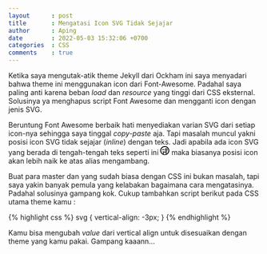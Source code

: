 ```yaml
---
layout      : post
title       : Mengatasi Icon SVG Tidak Sejajar
author      : Aping
date        : 2022-05-03 15:32:06 +0700
categories  : CSS
comments    : true
---
```

Ketika saya mengutak-atik theme Jekyll dari Ockham ini saya menyadari bahwa theme ini menggunakan icon dari Font-Awesome. Padahal saya paling anti karena beban *load* dan *resource* yang tinggi dari CSS eksternal. Solusinya ya menghapus script Font Awesome dan mengganti icon dengan jenis SVG.

Beruntung Font Awesome berbaik hati menyediakan varian SVG dari setiap icon-nya sehingga saya tinggal *copy-paste* aja. Tapi masalah muncul yakni posisi icon SVG tidak sejajar (*inline*) dengan teks. Jadi apabila ada icon SVG yang berada di tengah-tengah teks seperti ini <svg xmlns="http://www.w3.org/2000/svg" viewBox="0 0 512 512" width="18px" height="18px" fill="var(--body-color)"><path d="M159.6 220C148.1 220 139.7 223.8 134.2 229.7C126.7 237.7 114 238.1 105.9 230.6C97.89 223 97.48 210.4 105 202.3C119.6 186.8 140.3 180 159.6 180C178.1 180 199.7 186.8 214.2 202.3C221.8 210.4 221.4 223 213.3 230.6C205.2 238.1 192.6 237.7 185 229.7C179.6 223.8 170.3 220 159.6 220zM312.4 208C312.4 194.7 323.1 184 336.4 184C349.6 184 360.4 194.7 360.4 208C360.4 221.3 349.6 232 336.4 232C323.1 232 312.4 221.3 312.4 208zM256 208C256 163.8 291.8 128 336 128C380.2 128 416 163.8 416 208C416 252.2 380.2 288 336 288C291.8 288 256 252.2 256 208zM336 256C362.5 256 384 234.5 384 208C384 181.5 362.5 160 336 160C309.5 160 288 181.5 288 208C288 234.5 309.5 256 336 256zM0 256C0 114.6 114.6 0 256 0C397.4 0 512 114.6 512 256C512 397.4 397.4 512 256 512C114.6 512 0 397.4 0 256zM348.3 442.4C416.9 408.4 464 337.7 464 256C464 141.1 370.9 48 256 48C141.1 48 48 141.1 48 256C48 337.7 95.13 408.4 163.7 442.4C161.3 434 160 425.2 160 416V363.6C151.1 355.6 143.3 346.5 136.9 336.5C126.5 320.4 143.7 303.1 162.3 308.4C191.3 315.1 222.8 318.8 255.9 318.8C289 318.8 320.6 315.1 349.5 308.4C368.2 303.1 385.4 320.4 374.1 336.5C368.6 346.4 360.8 355.5 352 363.5V416C352 425.2 350.7 434 348.3 442.4H348.3zM320 416V378.6C320 363.9 308.1 352 293.4 352H291.4C280.1 352 270.3 359.9 267.8 370.9C264.1 383.5 247 383.5 244.2 370.9C241.7 359.9 231.9 352 220.6 352H218.6C203.9 352 192 363.9 192 378.6V416C192 451.3 220.7 480 256 480C291.3 480 320 451.3 320 416z"/></svg> maka biasanya posisi icon akan lebih naik ke atas alias mengambang.

Buat para master dan yang sudah biasa dengan CSS ini bukan masalah, tapi saya yakin banyak pemula yang kelabakan bagaimana cara mengatasinya. Padahal solusinya gampang kok. Cukup tambahkan script berikut pada CSS utama theme kamu :

{% highlight css %}
svg {
    vertical-align: -3px;
}
{% endhighlight %}

Kamu bisa mengubah *value* dari vertical align untuk disesuaikan dengan theme yang kamu pakai. Gampang kaaann...
